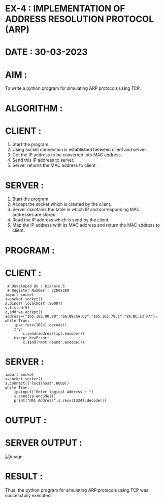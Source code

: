 # EX-4 : IMPLEMENTATION OF ADDRESS RESOLUTION PROTOCOL (ARP)
# DATE : 30-03-2023
# AIM :
To write a python program for simulating ARP protocols using TCP.
# ALGORITHM :
# CLIENT :
1. Start the program
2. Using socket connection is established between client and server.
3. Get the IP address to be converted into MAC address.
4. Send this IP address to server.
5. Server returns the MAC address to client.
# SERVER :
1. Start the program
2. Accept the socket which is created by the client.
3. Server maintains the table in which IP and corresponding MAC addresses are stored.
4. Read the IP address which is send by the client.
5. Map the IP address with its MAC address and return the MAC address to client.
# PROGRAM :
# CLIENT :
```
 # Developed By : kishore.S
 # Register Number : 22008388
import socket
s=socket.socket()
s.bind(('localhost',8000))
s.listen(5)
c,addr=s.accept()
address={"165.165.80.80":"6A:08:AA:C2","165.165.79.1":"8A:BC:E3:FA"};
while True:
    ip=c.recv(1024).decode()
    try:
        c.send(address[ip].encode())
    except KeyError:
        c.send("Not Found".encode())
 ```
# SERVER :
```
import socket
s=socket.socket()
s.connect(('localhost',8000))
while True:
    ip=input("Enter logical Address : ")
    s.send(ip.encode())
    print("MAC Address",s.recv(1024).decode())
```
# OUTPUT :
# SERVER OUTPUT :
![image](https://github.com/Kishore2o/EX-4/assets/118679883/ab8a39e8-0070-4d99-bb03-948aaf4ea352)
# RESULT :
Thus, the python program for simulating ARP protocols using TCP was successfully executed.
